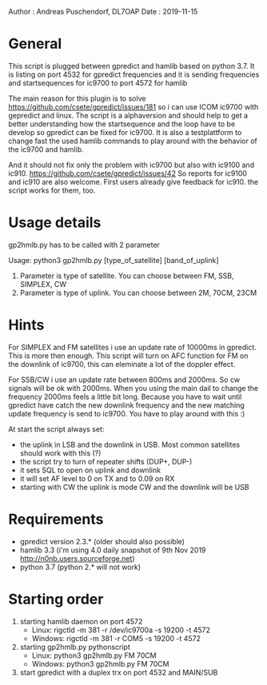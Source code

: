 Author  : Andreas Puschendorf, DL7OAP
Date    : 2019-11-15


# General

This script is plugged between gpredict and hamlib based on python 3.7.
It is listing on port 4532 for gpredict frequencies
and it is sending frequencies and startsequences for ic9700 to port 4572 for hamlib

The main reason for this plugin is to solve https://github.com/csete/gpredict/issues/181
so i can use ICOM ic9700 with gepredict and linux. The script is a alphaversion and should
help to get a better understanding how the startsequence and the loop have to be develop
so gpredict can be fixed for ic9700. It is also a testplattform to change fast the
used hamlib commands to play around with the behavior of the ic9700 and hamlib.

And it should not fix only the problem with ic9700 but also with ic9100 and ic910.
https://github.com/csete/gpredict/issues/42
So reports for ic9100 and ic910 are also welcome.
First users already give feedback for ic910. the script works for them, too.


# Usage details

gp2hmlb.py has to be called with 2 parameter

Usage: python3 gp2hmlb.py [type_of_satellite] [band_of_uplink]

1. Parameter is type of satellite. You can choose between FM, SSB, SIMPLEX, CW
2. Parameter is type of uplink. You can choose between 2M, 70CM, 23CM


# Hints

For SIMPLEX and FM satellites i use an update rate of 10000ms in gpredict. This is more then enough.
This script will turn on AFC function for FM  on the downlink of ic9700, this can eleminate a lot of the doppler effect.

For SSB/CW i use an update rate between 800ms and 2000ms. So cw signals will be ok with 2000ms.
When you using the main dail to change the frequency 2000ms feels a little bit long. Because you have
to wait until gpredict have catch the new downlink frequency and the new matching update frequency is
send to ic9700. You have to play around with this :)

At start the script always set:
* the uplink in LSB and the downlink in USB. Most common satellites should work with this (?)
* the script try to turn of repeater shifts (DUP+, DUP-)
* it sets SQL to open on uplink and downlink
* it will set AF level to 0 on TX and to 0.09 on RX
* starting with CW the uplink is mode CW and the downlink will be USB


# Requirements

* gpredict version 2.3.* (older should also possible)
* hamlib 3.3 (i'm using 4.0 daily snapshot of 9th Nov 2019 http://n0nb.users.sourceforge.net)
* python 3.7 (python 2.* will not work)


# Starting order

1. starting hamlib daemon on port 4572
    * Linux:      rigctld -m 381 -r /dev/ic9700a -s 19200 -t 4572
    * Windows:    rigctld -m 381 -r COM5 -s 19200 -t 4572
2. starting gp2hmlb.py pythonscript
    * Linux:      python3 gp2hmlb.py FM 70CM
    * Windows:    python3 gp2hmlb.py FM 70CM
3. start gpredict with a duplex trx on port 4532 and MAIN/SUB





